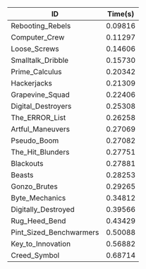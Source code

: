 |ID|Time(s)|
|-|-|
|Rebooting_Rebels|0.09816|
|Computer_Crew|0.11297|
|Loose_Screws|0.14606|
|Smalltalk_Dribble|0.15730|
|Prime_Calculus|0.20342|
|Hackerjacks|0.21309|
|Grapevine_Squad|0.22406|
|Digital_Destroyers|0.25308|
|The_ERROR_List|0.26258|
|Artful_Maneuvers|0.27069|
|Pseudo_Boom|0.27082|
|The_Hit_Blunders|0.27751|
|Blackouts|0.27881|
|Beasts|0.28253|
|Gonzo_Brutes|0.29265|
|Byte_Mechanics|0.34812|
|Digitally_Destroyed|0.39566|
|Rug_Heed_Bend|0.43429|
|Pint_Sized_Benchwarmers|0.50088|
|Key_to_Innovation|0.56882|
|Creed_Symbol|0.68714|
